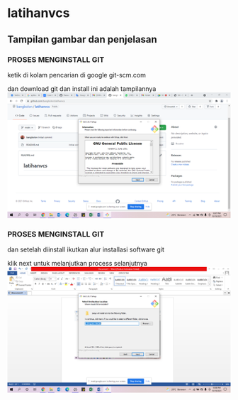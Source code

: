 # latihanvcs
## Tampilan gambar dan penjelasan

### PROSES MENGINSTALL GIT
ketik di kolam pencarian di google git-scm.com <p>
 dan download git dan install ini adalah tampilannya
![Gambar1](screenshoot/ss1.png.png)

### PROSES MENGINSTALL GIT
dan setelah diinstall ikutkan alur installasi software git <p>
klik next untuk melanjutkan process selanjutnya
![Gambar2](screenshoot/ss2.png.png)